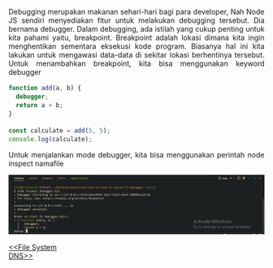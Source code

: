 <p align="justify">
Debugging merupakan makanan sehari-hari bagi para developer, Nah Node JS sendiri menyediakan fitur untuk melakukan debugging tersebut. Dia bernama debugger. Dalam debugging, ada istilah yang cukup penting untuk kita pahami yaitu, breakpoint. Breakpoint adalah lokasi dimana kita ingin menghentikan
sementara eksekusi kode program. Biasanya hal ini  kita lakukan untuk mengawasi data-data di sekitar lokasi berhentinya tersebut. Untuk menambahkan breakpoint, kita bisa menggunakan keyword debugger
</p>

```js
function add(a, b) {
  debugger;
  return a + b;
}

const calculate = add(5, 5);
console.log(calculate);
```

<p align="justify">
Untuk menjalankan mode debugger, kita bisa menggunakan perintah node inspect namafile
</p>

![Alt text](image.png)

[<<File System](https://github.com/Bahrul-Rozak/mastering-node-js/tree/main/node-js-dasar/16-File-System)
<br>
[DNS>>]()

